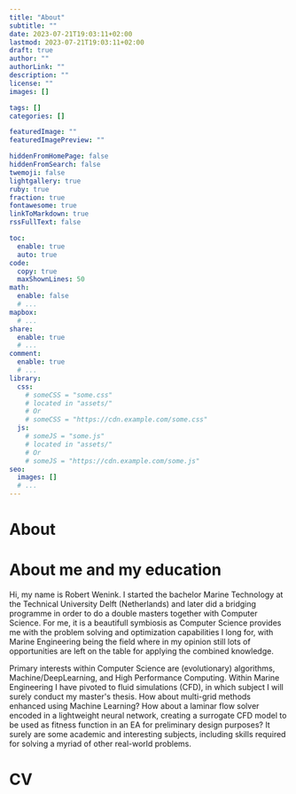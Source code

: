 ```yaml
---
title: "About"
subtitle: ""
date: 2023-07-21T19:03:11+02:00
lastmod: 2023-07-21T19:03:11+02:00
draft: true
author: ""
authorLink: ""
description: ""
license: ""
images: []

tags: []
categories: []

featuredImage: ""
featuredImagePreview: ""

hiddenFromHomePage: false
hiddenFromSearch: false
twemoji: false
lightgallery: true
ruby: true
fraction: true
fontawesome: true
linkToMarkdown: true
rssFullText: false

toc:
  enable: true
  auto: true
code:
  copy: true
  maxShownLines: 50
math:
  enable: false
  # ...
mapbox:
  # ...
share:
  enable: true
  # ...
comment:
  enable: true
  # ...
library:
  css:
    # someCSS = "some.css"
    # located in "assets/"
    # Or
    # someCSS = "https://cdn.example.com/some.css"
  js:
    # someJS = "some.js"
    # located in "assets/"
    # Or
    # someJS = "https://cdn.example.com/some.js"
seo:
  images: []
  # ...
---
```


<!--more-->
# About
# About me and my education
Hi, my name is Robert Wenink. I started the bachelor Marine Technology at the Technical University Delft (Netherlands) and later did a bridging programme in order to do a double masters together with Computer Science. 
For me, it is a beautifull symbiosis as Computer Science provides me with the problem solving and optimization capabilities I long for, with Marine Engineering being the field where in my opinion still lots of opportunities are left on the table for applying the combined knowledge.

Primary interests within Computer Science are (evolutionary) algorithms, Machine/DeepLearning, and High Performance Computing. Within Marine Engineering I have pivoted to fluid simulations (CFD), in which subject I will surely conduct my master's thesis.
How about multi-grid methods enhanced using Machine Learning? How about a laminar flow solver encoded in a lightweight neural network, creating a surrogate CFD model to be used as fitness function in an EA for preliminary design purposes? It surely are some academic and interesting subjects, including skills required for solving a myriad of other real-world problems.

# CV


